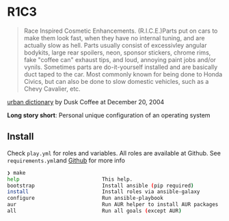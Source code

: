 # R1C3

> Race Inspired Cosmetic Enhancements. (R.I.C.E.)Parts put on cars to make them look fast, when they have no internal tuning, and are actually slow as hell. Parts usually consist of excessivley angular bodykits, large rear spoilers, neon, sponsor stickers, chrome rims, fake "coffee can" exhaust tips, and loud, annoying paint jobs and/or vynils. Sometimes parts are do-it-yourself installed and are basically duct taped to the car. Most commonly known for being done to Honda Civics, but can also be done to slow domestic vehicles, such as a Chevy Cavalier, etc.

[urban dictionary](https://www.urbandictionary.com/define.php?term=rice) by Dusk Coffee at December 20, 2004

**Long story short**: Personal unique configuration of an operating system

## Install

Check `play.yml` for roles and variables. All roles are available at Github. See `requirements.yml`and [Github](https://github.com/Allaman?tab=repositories&q=ansible-role-&type=&language=&sort=) for more info

```sh
❯ make
help                           This help.
bootstrap                      Install ansible (pip required)
install                        Install roles via ansible-galaxy
configure                      Run ansible-playbook
aur                            Run AUR helper to install AUR packages
all                            Run all goals (except AUR)
```
